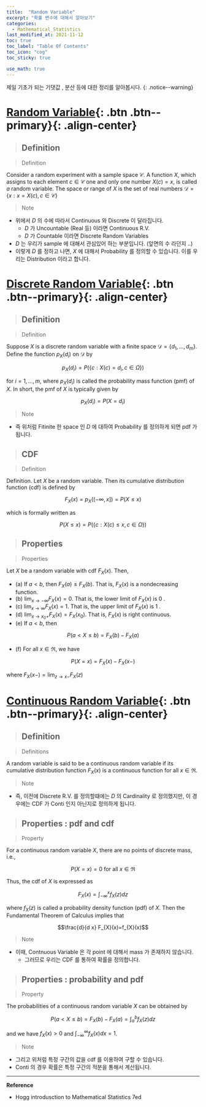 ```yaml
---
title:  "Random Variable"
excerpt: "확률 변수에 대해서 알아보기"
categories:
  - Mathematical_Statistics
last_modified_at: 2021-11-12
toc: true
toc_label: "Table Of Contents"
toc_icon: "cog"
toc_sticky: true

use_math: true
---
```


 제일 기초가 되는 기댓값 , 분산 등에 대한 정리를 알아봅시다. 
{: .notice--warning}

# [Random Variable](#link){: .btn .btn--primary}{: .align-center}

> ## Definition

> Definition

Consider a random experiment with a sample space $\mathcal{C}$. A function $X$, which assigns to each element $c \in \mathcal{C}$ one and only one number $X(c)=x$, is called $a$ random variable. The space or range of $X$ is the set of real numbers $\mathcal{D}=\{x: x=X(c), c \in \mathcal{C}\}$

> Note

- 위에서 $D$ 의 수에 따라서 Continuous 와 Discrete 이 달라집니다.
  - $D$ 가 Uncountable (Real 등) 이라면 Continuous R.V.
  - $D$ 가 Countable 이라면 Discrete Random Variables
-  $D$ 는 우리가 sample 에 대해서 관심있어 하는 부분입니다. (앞면의 수 라던지 ..) 
  - 이렇게 $D$ 를 정하고 나면, $X$ 에 대해서 Probability 를 정의할 수 있습니다. 이를 우리는 Distribution 이라고 합니다.

# [Discrete Random Variable](#link){: .btn .btn--primary}{: .align-center}

> ## Definition

> Definition

Suppose $X$ is a discrete random variable with a finite space $\mathcal{D}=\left\{d_{1}, \ldots, d_{m}\right\} .$ Define the function $p_{X}\left(d_{i}\right)$ on $\mathcal{D}$ by

$$p_{X}\left(d_{i}\right)=P\left(\left\{c: X(c)=d_{i}, c \in \Omega\right\}\right)$$

for $i=1, \ldots, m$, where $p_{X}\left(d_{i}\right)$ is called the probability mass function (pmf) of $X .$ In short, the pmf of $X$ is typically given by

$$p_{X}\left(d_{i}\right)=P\left(X=d_{i}\right)$$

> Note

- 즉 위처럼 Fitinite 한 space 인 $D$ 에 대하여 Probability 를 정의하게 되면 pdf 가 됩니다.

> ##  CDF

> Definition

Definition. Let $X$ be a random variable. Then its cumulative distribution function (cdf) is defined by

$$F_{X}(x)=p_{X}((-\infty, x])=P(X \leq x)$$

which is formally written as

$$P(X \leq x)=P(\{c: X(c) \leq x, c \in \Omega\})$$

> ## Properties

> Properties

Let $X$ be a random variable with cdf $F_{X}(x)$. Then,

- (a) If $a<b$, then $F_{X}(a) \leq F_{X}(b) .$ That is, $F_{X}(x)$ is a nondecreasing function.
- (b) $\lim _{x \rightarrow-\infty} F_{X}(x)=0 .$ That is, the lower limit of $F_{X}(x)$ is 0 .
- (c) $\lim _{x \rightarrow \infty} F_{X}(x)=1$. That is, the upper limit of $F_{X}(x)$ is 1 .
- (d) $\lim _{x \rightarrow x_{0}+} F_{X}(x)=F_{X}\left(x_{0}\right)$. That is, $F_{X}(x)$ is right continuous.
- (e) If $a<b$, then

$$P(a<X \leq b)=F_{X}(b)-F_{X}(a)$$

- (f) For all $x \in \Re$, we have

$$P(X=x)=F_{X}(x)-F_{X}(x-)$$

where $F_{X}(x-)=\lim _{z \rightarrow x-} F_{X}(z)$

# [Continuous Random Variable](#link){: .btn .btn--primary}{: .align-center}

> ## Definition

> Definitions

A random variable is said to be a continuous random variable if its cumulative distribution function $F_{X}(x)$ is a continuous function for all $x \in \Re$.

> Note

- 즉, 이전에 Discrete R.V. 를 정의할떄에는 $D$ 의 Cardinality 로 정의했지만, 이 경우에는 CDF 가 Conti 인지 아닌지로 정의하게 됩니다.

> ## Properties : pdf and cdf

> Property 

For a continuous random variable $X$, there are no points of discrete mass, i.e.,

$$P(X=x)=0 \text { for all } x \in \Re$$

Thus, the cdf of $X$ is expressed as

$$F_{X}(x)=\int_{-\infty}^{x} f_{X}(z) d z$$

where $f_{X}(z)$ is called a probability density function (pdf) of $X .$ Then the Fundamental Theorem of Calculus implies that

$$\frac{d}{d x} F_{X}(x)=f_{X}(x)$$

> Note 

- 이때, Contnuous Variable 은 각 point 에 대해서 mass 가 존재하지 않습니다. 
  - 그러므로 우리는 CDF 를 통하여 확률을 정의합니다.

> ## Properties : probability and pdf

> Property

The probabilities of a continuous random variable $X$ can be obtained by

$$P(a<X \leq b)=F_{X}(b)-F_{X}(a)=\int_{a}^{b} f_{X}(z) d z$$

and we have $f_{X}(x)>0$ and $\int_{-\infty}^{\infty} f_{X}(x) d x=1$.

> Note

- 그리고 위처럼 특정 구간의 값을 cdf 를 이용하여 구할 수 있습니다. 
- Conti 의 경우 확률은 특정 구간의 적분을 통해서 계산됩니다.

---

**Reference**

- Hogg introdusction to Mathematical Statistics 7ed



